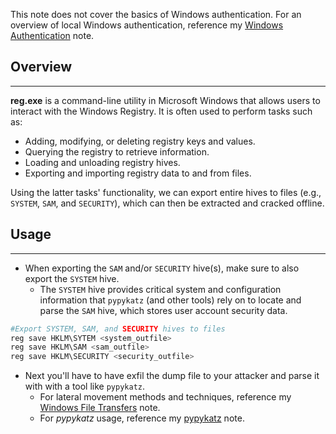 
This note does not cover the basics of Windows authentication.  For an overview of local Windows authentication, reference my [Windows Authentication](../Windows%20Authentication.md) note.
## Overview
---
**reg.exe** is a command-line utility in Microsoft Windows that allows users to interact with the Windows Registry.  It is often used to perform tasks such as:

- Adding, modifying, or deleting registry keys and values.
- Querying the registry to retrieve information.
- Loading and unloading registry hives.
- Exporting and importing registry data to and from files.

Using the latter tasks' functionality, we can export entire hives to files (e.g., `SYSTEM`, `SAM`, and `SECURITY`), which can then be extracted and cracked offline.

## Usage
---

- When exporting the `SAM` and/or `SECURITY` hive(s), make sure to also export the `SYSTEM` hive.
	- The `SYSTEM` hive provides critical system and configuration information that `pypykatz` (and other tools) rely on to locate and parse the `SAM` hive, which stores user account security data.

```powershell
#Export SYSTEM, SAM, and SECURITY hives to files
reg save HKLM\SYTEM <system_outfile>
reg save HKLM\SAM <sam_outfile>
reg save HKLM\SECURITY <security_outfile>
```

- Next you'll have to have exfil the dump file to your attacker and parse it with with a tool like ``pypykatz``.
	- For lateral movement methods and techniques, reference my [Windows File Transfers](../../06.%20File%20Transfers/Windows%20File%20Transfers.md) note.
	- For *pypykatz* usage, reference my [pypykatz](../Using%20Custom%20Tools/pypykatz.md) note.